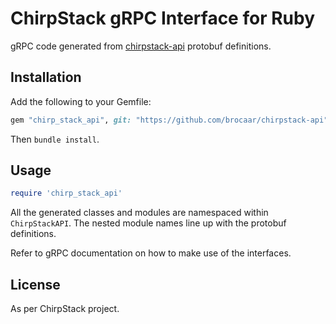 ChirpStack gRPC Interface for Ruby
==================================

gRPC code generated from [chirpstack-api](https://github.com/brocaar/chirpstack-api)
protobuf definitions.

## Installation

Add the following to your Gemfile:

```ruby
gem "chirp_stack_api", git: "https://github.com/brocaar/chirpstack-api", glob: 'ruby/*.gemspec'
```

Then `bundle install`.

## Usage

```ruby
require 'chirp_stack_api'
```

All the generated classes and modules are namespaced within `ChirpStackAPI`.
The nested module names line up with the protobuf definitions.

Refer to gRPC documentation on how to make use of the interfaces.

## License

As per ChirpStack project.
